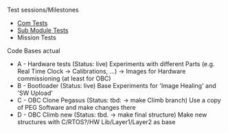 Test sessions/Milestones
* [Com Tests](https://github.com/carstenscharlemann/Climb-Documentation/blob/master/md/20190128/ComTests.md)
* [Sub Module Tests](https://github.com/carstenscharlemann/Climb-Documentation/blob/master/md/20190128/SubModuleTests.md)
* Mission Tests

Code Bases actual
* A - Hardware tests (Status: live)
  Experiments with different Parts (e.g. Real Time Clock -> Calibrations, ...) -> Images for Hardware commissioning (at least for OBC)
* B - Bootloader (Status: live)
  Base Experiments for 'Image Healing' and 'SW Upload'
* C -  OBC Clone Pegasus  (Status: tbd: -> make Climb branch)
  Use a copy of PEG Software and make changes there
* D -  OBC Climb new (Status: tbd. -> make final structure)
  Make new structures with C/RTOS?/HW Lib/Layer1/Layer2 as base
